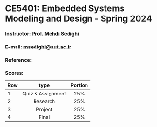 # CE5401: Embedded Systems Modeling and Design - Spring 2024

### Instructor: [Prof. Mehdi Sedighi](https://scholar.google.com/citations?user=2RN0Y2YAAAAJ&hl=en)
### E-mail: [msedighi@aut.ac.ir](mailto:msedighi@aut.ac.ir)

### Reference:
 
### Scores:
| Row | type | Portion |
| --- | :-:  | :-: |  
| 1 | Quiz & Assignment | 25% |
| 2 | Research | 25% |
| 3 | Project | 25% |
| 4 | Final | 25% |
